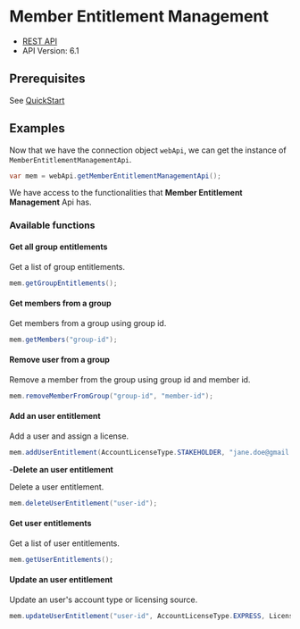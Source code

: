 # Member Entitlement Management

- [REST API](https://docs.microsoft.com/en-us/rest/api/azure/devops/memberentitlementmanagement/?view=azure-devops-rest-6.1)
- API Version: 6.1

## Prerequisites

See [QuickStart](quickstart.md)

## Examples

Now that we have the connection object `webApi`, we can get the instance of `MemberEntitlementManagementApi`.

```java
var mem = webApi.getMemberEntitlementManagementApi();
```

We have access to the functionalities that **Member Entitlement Management** Api has.

### Available functions

#### Get all group entitlements

Get a list of group entitlements.

```java
mem.getGroupEntitlements();
```

#### Get members from a group

Get members from a group using group id.

```java
mem.getMembers("group-id");
```

#### Remove user from a group

Remove a member from the group using group id and member id.

```java
mem.removeMemberFromGroup("group-id", "member-id");
```

#### Add an user entitlement

Add a user and assign a license.

```java
mem.addUserEntitlement(AccountLicenseType.STAKEHOLDER, "jane.doe@gmail.com", GroupType.PROJECTCONTRIBUTOR, "project-id");
```

-**Delete an user entitlement**

Delete a user entitlement.

```java
mem.deleteUserEntitlement("user-id");
```

#### Get user entitlements

Get a list of user entitlements.

```java
mem.getUserEntitlements();
```

#### Update an user entitlement

Update an user's account type or licensing source.

```java
mem.updateUserEntitlement("user-id", AccountLicenseType.EXPRESS, LicensingSource.MSDN);
```
